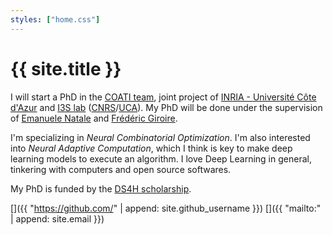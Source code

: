 ```yaml
---
styles: ["home.css"]
---
```


# {{ site.title }}

I will start a PhD in the [COATI team][coati], joint project of [INRIA -
Université Côte d'Azur][inria] and [I3S lab][i3s] ([CNRS][cnrs]/[UCA][uca]). My
PhD will be done under the supervision of [Emanuele Natale][ema-natale] and
[Frédéric Giroire][fred-giroire].

I'm specializing in *Neural Combinatorial Optimization*. I'm also interested
into *Neural Adaptive Computation*, which I think is key to make deep learning
models to execute an algorithm. I love Deep Learning in general, tinkering with
computers and open source softwares.

My PhD is funded by the [DS4H scholarship][ds4h].

[<span class="github-icon socials"></span>]({{ "https://github.com/" | append: site.github_username }})
[<span class="email-icon socials"></span>]({{ "mailto:" | append: site.email }})

[cnrs]:         http://www.cnrs.fr/
[coati]:        https://team.inria.fr/coati/team-members/
[ds4h]:         https://ds4h.univ-cotedazur.fr/
[ema-natale]:   https://natema.github.io/ema-webpage/
[fred-giroire]: https://www-sop.inria.fr/members/Frederic.Giroire/
[i3s]:          http://www.i3s.unice.fr/
[inria]:        https://www.inria.fr/en/inria-centre-universite-cote-azur
[uca]:          https://univ-cotedazur.fr/
[unice]:        http://www.unice.fr/
